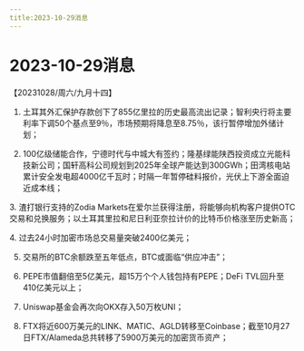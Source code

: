 ```yaml
---
title:2023-10-29消息
---
```

# 2023-10-29消息
【20231028/周六/九月十四】

1. 土耳其外汇保护存款创下了855亿里拉的历史最高流出记录；智利央行将主要利率下调50个基点至9％，市场预期将降息至8.75％，该行暂停增加外储计划；

2. 100亿级储能合作，宁德时代与中城大有签约；隆基绿能陕西投资成立光能科技新公司；国轩高科公司规划到2025年全球产能达到300GWh；田湾核电站累计安全发电超4000亿千瓦时；时隔一年暂停硅料报价，光伏上下游全面迫近成本线；

3. 渣打银行支持的Zodia Markets在爱尔兰获得注册，将能够向机构客户提供OTC交易和兑换服务；以土耳其里拉和尼日利亚奈拉计价的比特币价格涨至历史新高；

4. 过去24小时加密市场总交易量突破2400亿美元；

5. 交易所的BTC余额跌至五年低点，BTC或面临“供应冲击”；

6. PEPE市值翻倍至5亿美元，超15万个个人钱包持有PEPE；DeFi TVL回升至410亿美元以上；

7. Uniswap基金会再次向OKX存入50万枚UNI；

8. FTX将近600万美元的LINK、MATIC、AGLD转移至Coinbase；截至10月27日FTX/Alameda总共转移了5900万美元的加密货币资产；